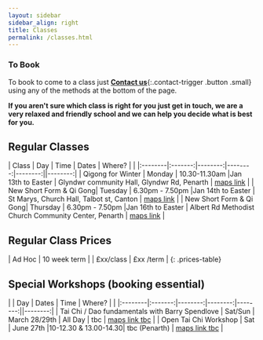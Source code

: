 ```yaml
---
layout: sidebar
sidebar_align: right
title: Classes
permalink: /classes.html
---
```


### To Book 

To book to come to a class just [**Contact us**](#contact-trigger){:.contact-trigger .button .small} using any of the methods at the bottom of the page.

**If you aren't sure which class is right for you just get in touch, we are a very relaxed and friendly school and we can help you decide what is best for you.**

## Regular Classes

| Class | Day | Time | Dates | Where? |   |
|:--------|:-------:|--------:|--------:|--------:||--------:|
| Qigong for Winter | Monday |  10.30-11.30am |Jan 13th to Easter | Glyndwr community Hall, Glyndwr Rd, Penarth  | [maps link](http://www.streetmap.co.uk/map.srf?x=317249&y=171364&z=0&sv=CF64+3ND&st=2&pc=CF64+3ND&mapp=map.srf&searchp=ids.srf) |
| New Short Form & Qi Gong| Tuesday | 6.30pm - 7.50pm |Jan 14th to Easter | St Marys, Church Hall, Talbot st, Canton  | [maps link](http://www.streetmap.co.uk/map.srf?X=317027&Y=176698&A=Y&Z=110) |
| New Short Form & Qi Gong| Thursday | 6.30pm - 7.50pm |Jan 16th to Easter | Albert Rd Methodist Church Community Center, Penarth  | [maps link](http://www.streetmap.co.uk/map.srf?X=317027&Y=176698&A=Y&Z=110) |


## Regular Class Prices

| Ad Hoc  | 10 week term | 
| £xx/class | £xx /term |
{: .prices-table}


## Special Workshops (booking essential)

|  | Day |  Dates | Time | Where? |   |
|:--------|:-------:|--------:|--------:|--------:||--------:|
| Tai Chi / Dao fundamentals with Barry Spendlove | Sat/Sun |  March  28/29th | All Day | tbc | [maps link tbc](#) |
| Open Tai Chi Workshop | Sat | June  27th |10-12.30 & 13.00-14.30| tbc (Penarth) | [maps link tbc](#) |

